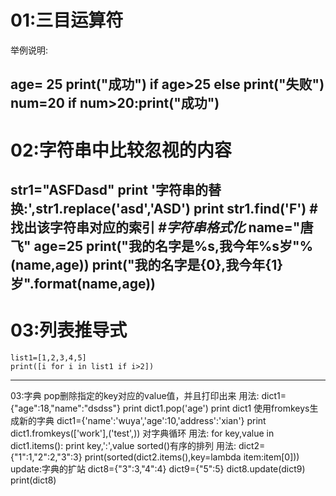 # 01:三目运算符 #  
举例说明:

age= 25
print("成功") if age>25 else print("失败")
num=20
if num>20:print("成功")
--------------------------------------------
# 02:字符串中比较忽视的内容 #
str1="ASFDasd"
    print '字符串的替换:',str1.replace('asd','ASD')
    print str1.find('F') #找出该字符串对应的索引
   *#字符串格式化*
   name="唐飞"
   age=25
   print("我的名字是%s,我今年%s岁"%(name,age))
   print("我的名字是{0},我今年{1}岁".format(name,age))
-------------------------------------------------
# 03:列表推导式 #
    list1=[1,2,3,4,5]
    print([i for i in list1 if i>2])
--------------------------------------------------
03:字典
pop删除指定的key对应的value值，并且打印出来
用法:
     dict1={"age":18,"name":"dsdss"}
     print dict1.pop('age')
     print dict1
使用fromkeys生成新的字典
    dict1={'name':'wuya','age':10,'address':'xian'}
    print dict1.fromkeys(['work'],('test',))
对字典循环
用法:
    for key,value in dict1.items():	
    print key,':',value
sorted()有序的排列
用法:
    dict2={"1":1,"2":2,"3":3}
    print(sorted(dict2.items(),key=lambda item:item[0]))
update:字典的扩站
    dict8={"3":3,"4":4}
    dict9={"5":5}
    dict8.update(dict9)
    print(dict8)